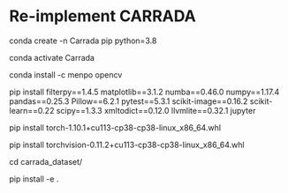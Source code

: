 # Re-implement CARRADA

conda create -n Carrada pip python=3.8

conda activate Carrada

conda install -c menpo opencv

pip install filterpy==1.4.5 matplotlib==3.1.2 numba==0.46.0 numpy==1.17.4 pandas==0.25.3 Pillow==6.2.1 pytest==5.3.1 scikit-image==0.16.2 scikit-learn==0.22 scipy==1.3.3 xmltodict==0.12.0 llvmlite==0.32.1 jupyter

pip install torch-1.10.1+cu113-cp38-cp38-linux_x86_64.whl 

pip install torchvision-0.11.2+cu113-cp38-cp38-linux_x86_64.whl 

cd carrada_dataset/

pip install -e .